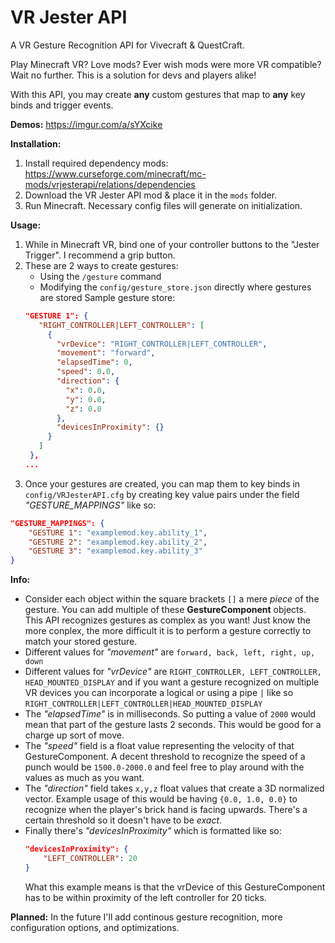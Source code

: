 # VR Jester API

A VR Gesture Recognition API for Vivecraft & QuestCraft.

Play Minecraft VR? Love mods? Ever wish mods were more VR compatible? Wait no further. This is a solution for devs and players alike!

With this API, you may create **any** custom gestures that map to **any** key binds and trigger events.

__Demos:__
https://imgur.com/a/sYXcike 

__Installation:__
1. Install required dependency mods: https://www.curseforge.com/minecraft/mc-mods/vrjesterapi/relations/dependencies 
2. Download the VR Jester API mod & place it in the `mods` folder.
3. Run Minecraft. Necessary config files will generate on initialization.

__Usage:__
1. While in Minecraft VR, bind one of your controller buttons to the "Jester Trigger". I recommend a grip button.
2. These are 2 ways to create gestures:
   - Using the `/gesture` command
   - Modifying the `config/gesture_store.json` directly where gestures are stored
   Sample gesture store:
   ```json
   "GESTURE 1": {
      "RIGHT_CONTROLLER|LEFT_CONTROLLER": [
        {
          "vrDevice": "RIGHT_CONTROLLER|LEFT_CONTROLLER",
          "movement": "forward",
          "elapsedTime": 0,
          "speed": 0.0,
          "direction": {
            "x": 0.0,
            "y": 0.0,
            "z": 0.0
          },
          "devicesInProximity": {}
        }
      ]
    },
   ...
   ```
3. Once your gestures are created, you can map them to key binds in `config/VRJesterAPI.cfg` by creating key value pairs under the field *"GESTURE_MAPPINGS"* like so:
```json
"GESTURE_MAPPINGS": {
    "GESTURE 1": "examplemod.key.ability_1",
    "GESTURE 2": "examplemod.key.ability_2",
    "GESTURE 3": "examplemod.key.ability_3"
}
```

__Info:__
- Consider each object within the square brackets `[]` a mere *piece* of the gesture. You can add multiple of these **GestureComponent** objects. This API recognizes gestures as complex as you want! Just know the more conplex, the more difficult it is to perform a gesture correctly to match your stored gesture.
- Different values for *"movement"* are `forward, back, left, right, up, down`
- Different values for *"vrDevice"* are `RIGHT_CONTROLLER, LEFT_CONTROLLER, HEAD_MOUNTED_DISPLAY` and if you want a gesture recognized on multiple VR devices you can incorporate a logical or using a pipe `|` like so `RIGHT_CONTROLLER|LEFT_CONTROLLER|HEAD_MOUNTED_DISPLAY`
- The *"elapsedTime"* is in milliseconds. So putting a value of `2000` would mean that part of the gesture lasts 2 seconds. This would be good for a charge up sort of move.
- The *"speed"* field is a float value representing the velocity of that GestureComponent. A decent threshold to recognize the speed of a punch would be `1500.0-2000.0` and feel free to play around with the values as much as you want.
- The *"direction"* field takes `x,y,z` float values that create a 3D normalized vector. Example usage of this would be having `{0.0, 1.0, 0.0}` to recognize when the player's brick hand is facing upwards. There's a certain threshold so it doesn't have to be *exact*.
- Finally there's *"devicesInProximity"* which is formatted like so:
  ```json
  "devicesInProximity": {
      "LEFT_CONTROLLER": 20
  }
  ```
  What this example means is that the vrDevice of this GestureComponent has to be within proximity of the left controller for 20 ticks.

__Planned:__
In the future I'll add continous gesture recognition, more configuration options, and optimizations.
